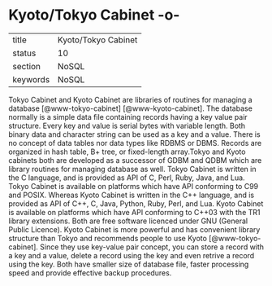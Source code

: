 # Kyoto/Tokyo Cabinet -o-


|          |                         |
| -------- | ----------------------- |
| title    | Kyoto/Tokyo Cabinet     | 
| status   | 10                      |
| section  | NoSQL                   |
| keywords | NoSQL                   |



Tokyo Cabinet and Kyoto Cabinet are libraries of routines for managing
a database [@www-tokyo-cabinet] [@www-kyoto-cabinet].  The
database normally is a simple data file containing records having a
key value pair structure. Every key and value is serial bytes with
variable length. Both binary data and character string can be used as
a key and a value. There is no concept of data tables nor data types
like RDBMS or DBMS. Records are organized in hash table, B+ tree, or
fixed-length array.Tokyo and Kyoto cabinets both are developed as a
successor of GDBM and QDBM which are library routines for managing
database as well. Tokyo Cabinet is written in the C language, and is
provided as API of C, Perl, Ruby, Java, and Lua. Tokyo Cabinet is
available on platforms which have API conforming to C99 and
POSIX. Whereas Kyoto Cabinet is written in the C++ language, and is
provided as API of C++, C, Java, Python, Ruby, Perl, and Lua. Kyoto
Cabinet is available on platforms which have API conforming to C++03
with the TR1 library extensions. Both are free software licenced under
GNU (General Public Licence). Kyoto Cabinet is more powerful and has
convenient library structure than Tokyo and recommends people to use
Kyoto [@www-tokyo-cabinet]. Since they use key-value pair
concept, you can store a record with a key and a value, delete a
record using the key and even retrive a record using the key. Both
have smaller size of database file, faster processing speed and
provide effective backup procedures.



     
